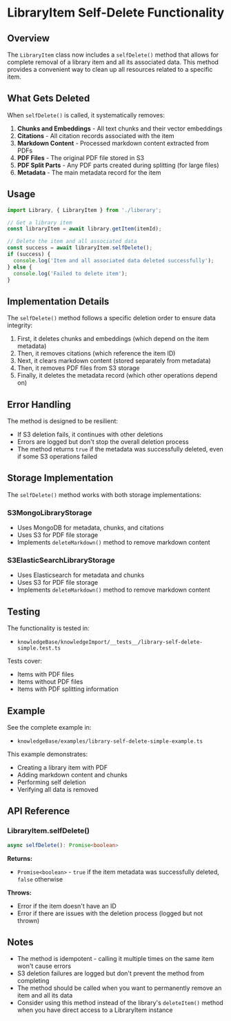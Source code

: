 # LibraryItem Self-Delete Functionality

## Overview

The `LibraryItem` class now includes a `selfDelete()` method that allows for complete removal of a library item and all its associated data. This method provides a convenient way to clean up all resources related to a specific item.

## What Gets Deleted

When `selfDelete()` is called, it systematically removes:

1. **Chunks and Embeddings** - All text chunks and their vector embeddings
2. **Citations** - All citation records associated with the item
3. **Markdown Content** - Processed markdown content extracted from PDFs
4. **PDF Files** - The original PDF file stored in S3
5. **PDF Split Parts** - Any PDF parts created during splitting (for large files)
6. **Metadata** - The main metadata record for the item

## Usage

```typescript
import Library, { LibraryItem } from './liberary';

// Get a library item
const libraryItem = await library.getItem(itemId);

// Delete the item and all associated data
const success = await libraryItem.selfDelete();
if (success) {
  console.log('Item and all associated data deleted successfully');
} else {
  console.log('Failed to delete item');
}
```

## Implementation Details

The `selfDelete()` method follows a specific deletion order to ensure data integrity:

1. First, it deletes chunks and embeddings (which depend on the item metadata)
2. Then, it removes citations (which reference the item ID)
3. Next, it clears markdown content (stored separately from metadata)
4. Then, it removes PDF files from S3 storage
5. Finally, it deletes the metadata record (which other operations depend on)

## Error Handling

The method is designed to be resilient:
- If S3 deletion fails, it continues with other deletions
- Errors are logged but don't stop the overall deletion process
- The method returns `true` if the metadata was successfully deleted, even if some S3 operations failed

## Storage Implementation

The `selfDelete()` method works with both storage implementations:

### S3MongoLibraryStorage
- Uses MongoDB for metadata, chunks, and citations
- Uses S3 for PDF file storage
- Implements `deleteMarkdown()` method to remove markdown content

### S3ElasticSearchLibraryStorage
- Uses Elasticsearch for metadata and chunks
- Uses S3 for PDF file storage
- Implements `deleteMarkdown()` method to remove markdown content

## Testing

The functionality is tested in:
- `knowledgeBase/knowledgeImport/__tests__/library-self-delete-simple.test.ts`

Tests cover:
- Items with PDF files
- Items without PDF files
- Items with PDF splitting information

## Example

See the complete example in:
- `knowledgeBase/examples/library-self-delete-simple-example.ts`

This example demonstrates:
- Creating a library item with PDF
- Adding markdown content and chunks
- Performing self deletion
- Verifying all data is removed

## API Reference

### LibraryItem.selfDelete()

```typescript
async selfDelete(): Promise<boolean>
```

**Returns:**
- `Promise<boolean>` - `true` if the item metadata was successfully deleted, `false` otherwise

**Throws:**
- Error if the item doesn't have an ID
- Error if there are issues with the deletion process (logged but not thrown)

## Notes

- The method is idempotent - calling it multiple times on the same item won't cause errors
- S3 deletion failures are logged but don't prevent the method from completing
- The method should be called when you want to permanently remove an item and all its data
- Consider using this method instead of the library's `deleteItem()` method when you have direct access to a LibraryItem instance